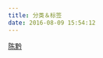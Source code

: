 ```yaml
---
title: 分类＆标签
date: 2016-08-09 15:54:12
---
```

<script type="text/javascript" src="https://platform.linkedin.com/badges/js/profile.js" async defer></script>
<div class="LI-profile-badge"  data-version="v1" data-size="medium" data-locale="zh_CN" data-type="horizontal" data-theme="light" data-vanity="blackchen"><a class="LI-simple-link" href='https://cn.linkedin.com/in/blackchen?trk=profile-badge'>陈黔</a></div>
